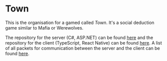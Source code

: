 # Town

This is the organisation for a gamed called *Town*.
It's a social deduction game similar to Mafia or Werewolves.

The repository for the server (C#, ASP.NET) can be found [here](https://github.com/TownGame/Town.Server) and the repository for the client (TypeScript, React Native) can be found [here](https://github.com/TownGame/Town.UI.ReactNative).
A list of all packets for communication between the server and the client can be found [here](https://github.com/TownGame/.github/blob/master/Packets.md).
